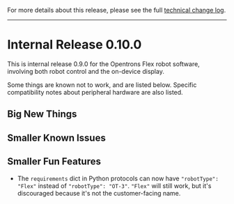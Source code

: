 For more details about this release, please see the full [technical change log][]. 

[technical change log]: https://github.com/Opentrons/opentrons/releases

---

# Internal Release 0.10.0

This is internal release 0.9.0 for the Opentrons Flex robot software, involving both robot control and the on-device display.

Some things are known not to work, and are listed below. Specific compatibility notes about peripheral hardware are also listed.

## Big New Things

## Smaller Known Issues

## Smaller Fun Features

- The `requirements` dict in Python protocols can now have `"robotType": "Flex"` instead of `"robotType": "OT-3"`. `"Flex"` will still work, but it's discouraged because it's not the customer-facing name.
